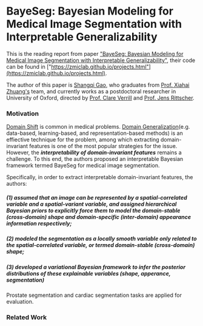 # BayeSeg: Bayesian Modeling for Medical Image Segmentation with Interpretable Generalizability

This is the reading report from paper ["BayeSeg: Bayesian Modeling for Medical Image Segmentation with Interpretable Generalizability"](https://arxiv.org/abs/2303.01710), 
their code can be found in ["https://zmiclab.github.io/projects.html"](https://zmiclab.github.io/projects.html).

The author of this paper is [Shangqi Gao](https://shangqigao.github.io/#), who graduates from [Prof. Xiahai Zhuang's](https://zmiclab.github.io/zxh/) team, 
and currently works as a postdoctoral researcher in University of Oxford, directed by [Prof. Clare Verrill](https://www.nds.ox.ac.uk/team/clare-verrill) and [Prof. Jens Rittscher](https://www.ndm.ox.ac.uk/team/jens-rittscher).

### Motivation
[Domain Shift](https://github.com/xiaovhua/Interpretability-of-Medical-Data-/blob/main/Concept/Domain%20Shift.md) is common in medical problems. [Domain Generalization]()(e.g. data-based, learning-based, and representation-based methods) is an effiective technique for the problem, among which extracting domain-invariant features is one of the most popular strategies for the issue. However, the **_interpretability of domain-invariant features_** remains a challenge. To this end, the authors proposed an interpretable Bayesian framework termed BayeSeg for medical image segmentation. 

Specifically, in order to extract interpretable domain-invariant features, the authors:
##### (1) assumed that an image can be represented by a spatial-correlated variable and a spatial-variant variable, and assigned hierarchical Bayesian priors to explicitly force them to model the domain-stable (cross-domain) shape and domain-specific (inter-domain) appearance information respectively; 
##### (2) modeled the segmentation as a locally smooth variable only related to the spatial-correlated variable, or termed domain-stable (cross-domain) shape;
##### (3) developed a variational Bayesian framework to infer the posterior distributions of these explainable variables (shape, apperance, segmentation)

Prostate segmentation and cardiac segmentation tasks are applied for evaluation.


### Related Work
 
